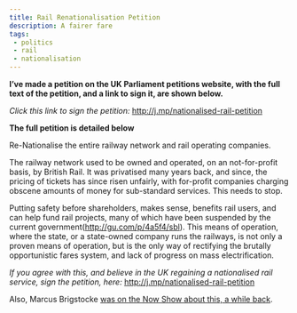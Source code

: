 ```yaml
---
title: Rail Renationalisation Petition
description: A fairer fare
tags:
 - politics
 - rail
 - nationalisation
---
```


<div class="section-content"><div class="section-inner layoutSingleColumn"><p name="19a8" id="19a8" class="graf--p graf-after--h3"><strong class="markup--strong markup--p-strong">I’ve made a petition on the UK Parliament petitions website, with the full text of the petition, and a link to sign it, are shown below.</strong></p><p name="9c75" id="9c75" class="graf--p graf-after--p"><em class="markup--em markup--p-em">Click this link to sign the petition: </em><a href="http://j.mp/nationalised-rail-petition" data-href="http://j.mp/nationalised-rail-petition" class="markup--anchor markup--p-anchor" rel="nofollow">http://j.mp/nationalised-rail-petition</a></p><p name="61e5" id="61e5" class="graf--p graf-after--p"><strong class="markup--strong markup--p-strong">The full petition is detailed below</strong></p><p name="287a" id="287a" class="graf--p graf-after--p">Re-Nationalise the entire railway network and rail operating companies.</p><p name="8bbd" id="8bbd" class="graf--p graf-after--p">The railway network used to be owned and operated, on an not-for-profit basis, by British Rail. It was privatised many years back, and since, the pricing of tickets has since risen unfairly, with for-profit companies charging obscene amounts of money for sub-standard services. This needs to stop.</p><p name="c457" id="c457" class="graf--p graf-after--p">Putting safety before shareholders, makes sense, benefits rail users, and can help fund rail projects, many of which have been suspended by the current government(<a href="http://gu.com/p/4a5f4/sbl" data-href="http://gu.com/p/4a5f4/sbl" class="markup--anchor markup--p-anchor" rel="nofollow">http://gu.com/p/4a5f4/sbl</a>). This means of operation, where the state, or a state-owned company runs the railways, is not only a proven means of operation, but is the only way of rectifying the brutally opportunistic fares system, and lack of progress on mass electrification.</p><p name="9522" id="9522" class="graf--p graf-after--p graf--last"><em class="markup--em markup--p-em">If you agree with this, and believe in the UK regaining a nationalised rail service, sign the petition, here: </em><a href="http://j.mp/nationalised-rail-petition">http://j.mp/nationalised-rail-petition</a></p></div></div>

Also, Marcus Brigstocke [was on the Now Show about this, a while back](https://www.youtube.com/watch?v=_hX4J6bBDBw).
